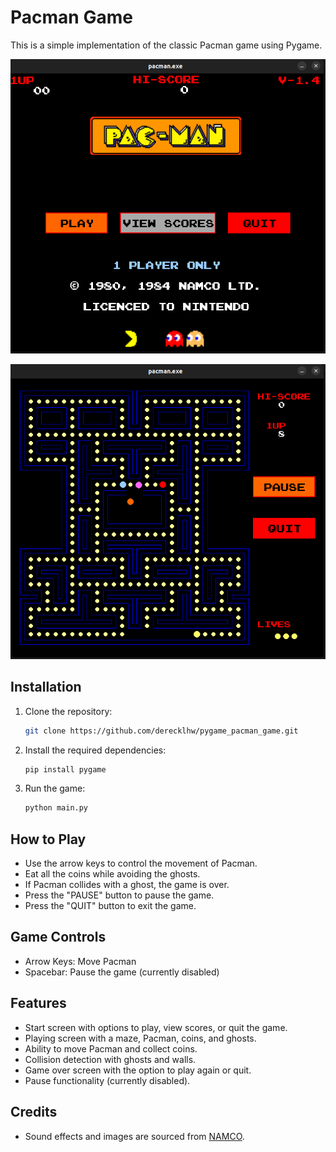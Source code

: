# Pacman Game

This is a simple implementation of the classic Pacman game using Pygame.

![Home](asset/images/home.png)

![Game](asset/images/game.png)

## Installation

1. Clone the repository:
    ```bash
    git clone https://github.com/derecklhw/pygame_pacman_game.git
    ```

3. Install the required dependencies:

    ```bash
    pip install pygame
    ```

3. Run the game:

    ```bash
    python main.py
    ```

## How to Play

- Use the arrow keys to control the movement of Pacman.
- Eat all the coins while avoiding the ghosts.
- If Pacman collides with a ghost, the game is over.
- Press the "PAUSE" button to pause the game.
- Press the "QUIT" button to exit the game.

## Game Controls

- Arrow Keys: Move Pacman
- Spacebar: Pause the game (currently disabled)

## Features

- Start screen with options to play, view scores, or quit the game.
- Playing screen with a maze, Pacman, coins, and ghosts.
- Ability to move Pacman and collect coins.
- Collision detection with ghosts and walls.
- Game over screen with the option to play again or quit.
- Pause functionality (currently disabled).

## Credits

- Sound effects and images are sourced from [NAMCO](https://www.namco.co.jp/).
